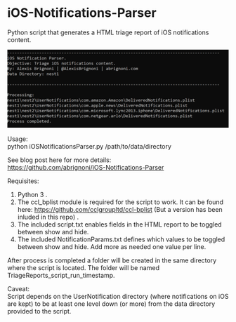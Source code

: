 # iOS-Notifications-Parser
Python script that generates a HTML triage report of iOS notifications content.

![alt text](usage.PNG "Usage example")

Usage:   
python iOSNotificationsParser.py /path/to/data/directory  

See blog post here for more details:  
https://github.com/abrignoni/iOS-Notifications-Parser

Requisites:  
1) Python 3 . 
2) The ccl_bplist module is required for the script to work. It can be found here: https://github.com/cclgroupltd/ccl-bplist (But a version has been inluded in this repo) . 
3) The included script.txt enables fields in the HTML report to be toggled between show and hide.  
4) The included NotificationParams.txt defines which values to be toggled between show and hide. Add more as needed one value per line.   

After process is completed a folder will be created in the same directory where the script is located. The folder will be named TriageReports_script_run_timestamp.

Caveat:  
Script depends on the UserNotification directory (where notifications on iOS are kept) to be at least one level down (or more) from the data directory provided to the script. 
